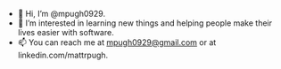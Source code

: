 - 👋 Hi, I’m @mpugh0929.
- 👀 I’m interested in learning new things and helping people make their lives easier with software.
- 📫 You can reach me at mpugh0929@gmail.com or at linkedin.com/mattrpugh.


